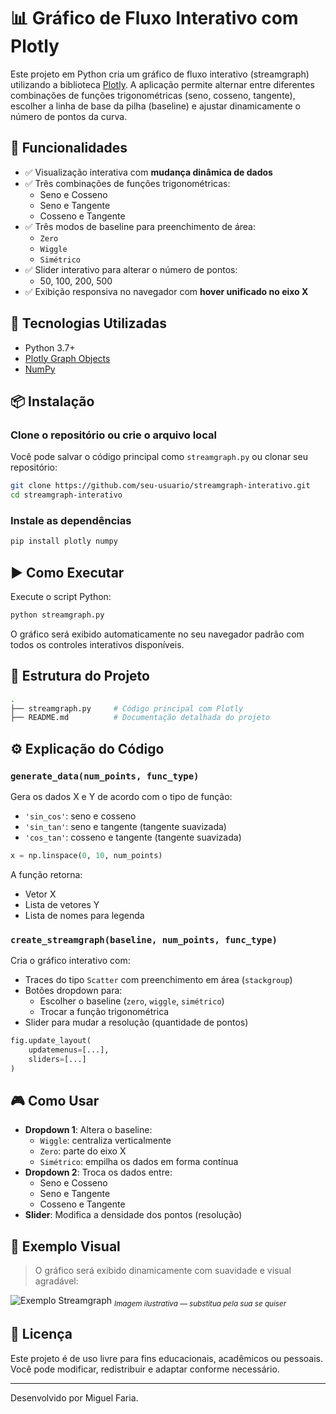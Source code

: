 # 📊 Gráfico de Fluxo Interativo com Plotly

Este projeto em Python cria um gráfico de fluxo interativo (streamgraph) utilizando a biblioteca [Plotly](https://plotly.com/python/). A aplicação permite alternar entre diferentes combinações de funções trigonométricas (seno, cosseno, tangente), escolher a linha de base da pilha (baseline) e ajustar dinamicamente o número de pontos da curva.

## 🚀 Funcionalidades

- ✅ Visualização interativa com **mudança dinâmica de dados**
- ✅ Três combinações de funções trigonométricas:
  - Seno e Cosseno
  - Seno e Tangente
  - Cosseno e Tangente
- ✅ Três modos de baseline para preenchimento de área:
  - `Zero`
  - `Wiggle`
  - `Simétrico`
- ✅ Slider interativo para alterar o número de pontos:
  - 50, 100, 200, 500
- ✅ Exibição responsiva no navegador com **hover unificado no eixo X**

## 🧠 Tecnologias Utilizadas

- Python 3.7+
- [Plotly Graph Objects](https://plotly.com/python/plotly-express/)
- [NumPy](https://numpy.org/)

## 📦 Instalação

### Clone o repositório ou crie o arquivo local

Você pode salvar o código principal como `streamgraph.py` ou clonar seu repositório:

```bash
git clone https://github.com/seu-usuario/streamgraph-interativo.git
cd streamgraph-interativo
```

### Instale as dependências

```bash
pip install plotly numpy
```

## ▶️ Como Executar

Execute o script Python:

```bash
python streamgraph.py
```

O gráfico será exibido automaticamente no seu navegador padrão com todos os controles interativos disponíveis.

## 📁 Estrutura do Projeto

```bash
.
├── streamgraph.py     # Código principal com Plotly
├── README.md          # Documentação detalhada do projeto
```

## ⚙️ Explicação do Código

### `generate_data(num_points, func_type)`

Gera os dados X e Y de acordo com o tipo de função:

- `'sin_cos'`: seno e cosseno
- `'sin_tan'`: seno e tangente (tangente suavizada)
- `'cos_tan'`: cosseno e tangente (tangente suavizada)

```python
x = np.linspace(0, 10, num_points)
```

A função retorna:
- Vetor X
- Lista de vetores Y
- Lista de nomes para legenda

### `create_streamgraph(baseline, num_points, func_type)`

Cria o gráfico interativo com:
- Traces do tipo `Scatter` com preenchimento em área (`stackgroup`)
- Botões dropdown para:
  - Escolher o baseline (`zero`, `wiggle`, `simétrico`)
  - Trocar a função trigonométrica
- Slider para mudar a resolução (quantidade de pontos)

```python
fig.update_layout(
    updatemenus=[...],
    sliders=[...]
)
```

## 🎮 Como Usar

- **Dropdown 1**: Altera o baseline:
  - `Wiggle`: centraliza verticalmente
  - `Zero`: parte do eixo X
  - `Simétrico`: empilha os dados em forma contínua
- **Dropdown 2**: Troca os dados entre:
  - Seno e Cosseno
  - Seno e Tangente
  - Cosseno e Tangente
- **Slider**: Modifica a densidade dos pontos (resolução)

## 📸 Exemplo Visual

> O gráfico será exibido dinamicamente com suavidade e visual agradável:

![Exemplo Streamgraph](https://raw.githubusercontent.com/plotly/datasets/master/images/streamgraph.png)
<sub>*Imagem ilustrativa — substitua pela sua se quiser*</sub>

## 📄 Licença

Este projeto é de uso livre para fins educacionais, acadêmicos ou pessoais. Você pode modificar, redistribuir e adaptar conforme necessário.

---

Desenvolvido por Miguel Faria.

